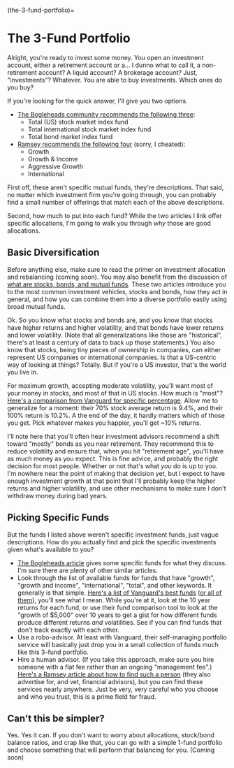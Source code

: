 (the-3-fund-portfolio)=
# The 3-Fund Portfolio

Alright, you're ready to invest some money. You open an investment account, either a retirement account or a... I dunno what to call it, a non-retirement account? A liquid account? A brokerage account? Just, "investments"? Whatever. You are able to buy investments. Which ones do you buy?

If you're looking for the quick answer, I'll give you two options.

- [The Bogleheads community recommends the following three](https://www.bogleheads.org/wiki/Three-fund_portfolio):
    - Total (US) stock market index fund
    - Total international stock market index fund
    - Total bond market index fund
- [Ramsey recommends the following four](https://www.ramseysolutions.com/retirement/how-to-invest-in-mutual-funds) (sorry, I cheated):
    - Growth
    - Growth & Income
    - Aggressive Growth
    - International

First off, these aren't specific mutual funds, they're descriptions. That said, no matter which investment firm you're going through, you can probably find a small number of offerings that match each of the above descriptions.

Second, how much to put into each fund? While the two articles I link offer specific allocations, I'm going to walk you through _why_ those are good allocations.

## Basic Diversification

Before anything else, make sure to read the primer on investment allocation and rebalancing (coming soon). You may also benefit from the discussion of [what are stocks, bonds, and mutual funds](what-are-stocks-and-bonds). These two articles introduce you to the most common investment vehicles, stocks and bonds, how they act in general, and how you can combine them into a diverse portfolio easily using broad mutual funds.

Ok. So you know what stocks and bonds are, and you know that stocks have higher returns and higher volatility, and that bonds have lower returns and lower volatility. (Note that all generalizations like those are "historical", there's at least a century of data to back up those statements.) You also know that stocks, being tiny pieces of ownership in companies, can either represent US companies or international companies. Is that a US-centric way of looking at things? Totally. But if you're a US investor, that's the world you live in.

For maximum growth, accepting moderate volatility, you'll want most of your money in stocks, and most of that in US stocks. How much is "most"? [Here's a comparison from Vanguard for specific percentage](https://investor.vanguard.com/investing/how-to-invest/model-portfolio-allocation). Allow me to generalize for a moment: their 70% stock average return is 9.4%, and their 100% return is 10.2%. A the end of the day, it hardly matters which of those you get. Pick whatever makes you happier, you'll get ~10% returns.

I'll note here that you'll often hear investment advisors recommend a shift toward "mostly" bonds as you near retirement. They recommend this to reduce volatility and ensure that, when you hit "retirement age", you'll have as much money as you expect. This is fine advice, and probably the right decision for most people. Whether or not that's what _you_ do is up to you. I'm nowhere near the point of making that decision yet, but I expect to have enough investment growth at that point that I'll probably keep the higher returns and higher volatility, and use other mechanisms to make sure I don't withdraw money during bad years.

## Picking Specific Funds

But the funds I listed above weren't specific investment funds, just vague descriptions. How do you actually find and pick the specific investments given what's available to you?

- [The Bogleheads article](https://www.bogleheads.org/wiki/Three-fund_portfolio) gives some specific funds for what they discuss. I'm sure there are plenty of other similar articles.
- Look through the list of available funds for funds that have "growth", "growth and income", "international", "total", and other keywords. It generally is that simple. [Here's a list of Vanguard's best funds](https://investor.vanguard.com/mutual-funds/list#/select-funds/asset-class/month-end-returns) ([or all of them](https://investor.vanguard.com/mutual-funds/list#/mutual-funds/asset-class/month-end-returns)), you'll see what I mean. While you're at it, look at the 10 year returns for each fund, or use their fund comparison tool to look at the "growth of \$5,000" over 10 years to get a gist for how different funds produce different returns _and_ volatilities. See if you can find funds that don't track exactly with each other.
- Use a robo-advisor. At least with Vanguard, their self-managing portfolio service will basically just drop you in a small collection of funds much like this 3-fund portfolio.
- Hire a human advisor. (If you take this approach, make sure you hire someone with a flat fee rather than an ongoing "management fee".) [Here's a Ramsey article about how to find such a person](https://www.ramseysolutions.com/retirement/how-to-hire-a-financial-advisor) (they also advertise for, and vet, financial advisors), but you can find these services nearly anywhere. Just be very, very careful who you choose and who you trust, this is a prime field for fraud.

## Can't this be simpler?

Yes. Yes it can. If you don't want to worry about allocations, stock/bond balance ratios, and crap like that, you can go with a simple 1-fund portfolio and choose something that will perform that balancing for you. (Coming soon)
